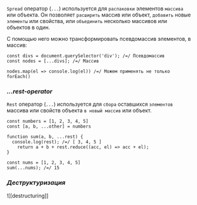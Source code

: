 `Spread` оператор (`...`) используется для `распаковки` элементов `массива` или объекта. 
Он позволяет `расширить` массив или объект, `добавить` новые `элементы` или свойства, или `объединить` несколько массивов или объектов в один.

С помощью него можно трансформировать псевдомассив элементов, в массив:

```
const divs = document.querySelector('div'); /=/ Псевдомассив
const nodes = [...divs]; /=/ Массив

nodes.map(el => console.log(el)) /=/ Можем применять не только forEach()
```

### _...rest-operator_

`Rest` оператор (`...`) используется для `сбора` оставшихся `элементов` массива или свойств объекта `в новый массив` или объект. 

```
const numbers = [1, 2, 3, 4, 5]
const [a, b, ...other] = numbers
```

```
function sum(a, b, ...rest) {
  console.log(rest); /=/ [ 3, 4, 5 ]
	return a + b + rest.reduce((acc, el) => acc + el);
}

const nums = [1, 2, 3, 4, 5]
sum(...nums); /=/ 15
```

### _Деструктуризация_
![[destructuring]]